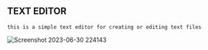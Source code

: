 ## TEXT EDITOR
    this is a simple text editor for creating or editing text files
![Screenshot 2023-06-30 224143](https://github.com/john-mark-fabros/Simple-Text-Editor/assets/53866211/fa741175-982f-44ca-94f2-a74aa12e54b4)
